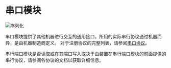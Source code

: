 # 串口模块

![序列化](item:tis3d:serial_port_module)

串口模块提供了其他机器进行交互的通用接口。所用的实际串行协议通过机器而异，是由机器制造商定义。 对于注册协议的完整列表，请参阅[串口协议](../serial_protocols.md)。

串行端口模块是否读取或在其端口写入取决于由装置在串行端口模块的前面提供的串行协议，请参阅各协议的文档以获取详细信息。
